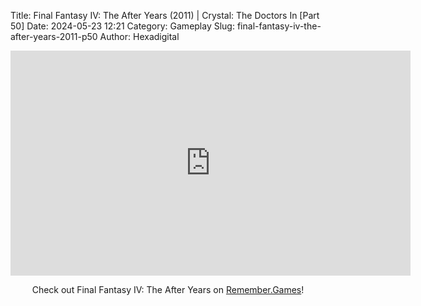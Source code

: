Title: Final Fantasy IV: The After Years (2011) | Crystal: The Doctors In [Part 50]
Date: 2024-05-23 12:21
Category: Gameplay
Slug: final-fantasy-iv-the-after-years-2011-p50
Author: Hexadigital

<center><iframe src="https://www.youtube.com/embed/KZdZmnq9NP8?feature=oembed" allow="accelerometer; autoplay; encrypted-media; gyroscope; picture-in-picture" width="640" height="360" frameborder="0"></iframe>

Check out Final Fantasy IV: The After Years on [Remember.Games](https://remember.games/game/7757/final-fantasy-iv-the-complete-collection/)!</center>